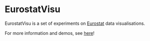 EurostatVisu
======

EurostatVisu is a set of experiments on [Eurostat] data visualisations.

For more information and demos, see [here]!

 [Eurostat]: http://ec.europa.eu/eurostat/
 [here]: http://jgaffuri.github.io/EurostatVisu/
 
 
